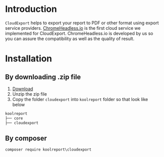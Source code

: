 # Introduction

`CloudExport` helps to export your report to PDF or other format using export service providers. [ChromeHeadless.io](https://chromeheadless.io) is the first cloud service we implemented for CloudExport. ChromeHeadless.io is developed by us so you can assure the compatibility as well as the quality of result.

# Installation

## By downloading .zip file

1. [Download](https://www.koolreport.com/packages/cloudexport)
2. Unzip the zip file
3. Copy the folder `cloudexport` into `koolreport` folder so that look like below

```bash
koolreport
├── core
├── cloudexport
```

## By composer

```
composer require koolreport\cloudexport
```